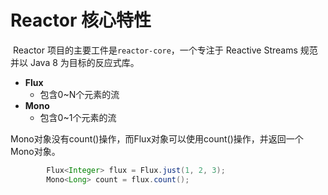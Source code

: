 # Reactor 核心特性

​	Reactor 项目的主要工件是`reactor-core`，一个专注于 Reactive Streams 规范并以 Java 8 为目标的反应式库。

- **Flux**
  - 包含0~N个元素的流
- **Mono**
  - 包含0~1个元素的流



Mono对象没有count()操作，而Flux对象可以使用count()操作，并返回一个Mono对象。

```java
        Flux<Integer> flux = Flux.just(1, 2, 3);
        Mono<Long> count = flux.count();
```


